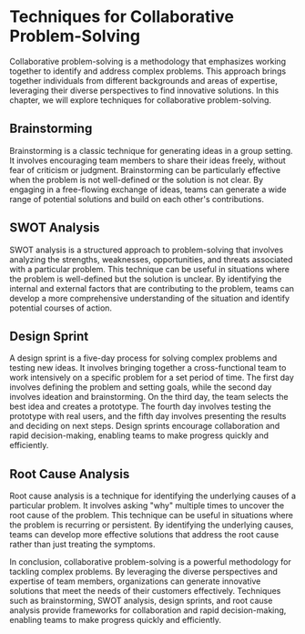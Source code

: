 # Techniques for Collaborative Problem-Solving

Collaborative problem-solving is a methodology that emphasizes working together to identify and address complex problems. This approach brings together individuals from different backgrounds and areas of expertise, leveraging their diverse perspectives to find innovative solutions. In this chapter, we will explore techniques for collaborative problem-solving.

Brainstorming
-------------

Brainstorming is a classic technique for generating ideas in a group setting. It involves encouraging team members to share their ideas freely, without fear of criticism or judgment. Brainstorming can be particularly effective when the problem is not well-defined or the solution is not clear. By engaging in a free-flowing exchange of ideas, teams can generate a wide range of potential solutions and build on each other's contributions.

SWOT Analysis
-------------

SWOT analysis is a structured approach to problem-solving that involves analyzing the strengths, weaknesses, opportunities, and threats associated with a particular problem. This technique can be useful in situations where the problem is well-defined but the solution is unclear. By identifying the internal and external factors that are contributing to the problem, teams can develop a more comprehensive understanding of the situation and identify potential courses of action.

Design Sprint
-------------

A design sprint is a five-day process for solving complex problems and testing new ideas. It involves bringing together a cross-functional team to work intensively on a specific problem for a set period of time. The first day involves defining the problem and setting goals, while the second day involves ideation and brainstorming. On the third day, the team selects the best idea and creates a prototype. The fourth day involves testing the prototype with real users, and the fifth day involves presenting the results and deciding on next steps. Design sprints encourage collaboration and rapid decision-making, enabling teams to make progress quickly and efficiently.

Root Cause Analysis
-------------------

Root cause analysis is a technique for identifying the underlying causes of a particular problem. It involves asking "why" multiple times to uncover the root cause of the problem. This technique can be useful in situations where the problem is recurring or persistent. By identifying the underlying causes, teams can develop more effective solutions that address the root cause rather than just treating the symptoms.

In conclusion, collaborative problem-solving is a powerful methodology for tackling complex problems. By leveraging the diverse perspectives and expertise of team members, organizations can generate innovative solutions that meet the needs of their customers effectively. Techniques such as brainstorming, SWOT analysis, design sprints, and root cause analysis provide frameworks for collaboration and rapid decision-making, enabling teams to make progress quickly and efficiently.
